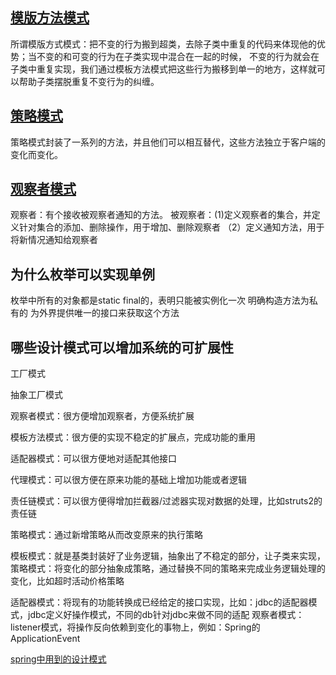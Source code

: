 

## [模版方法模式](https://blog.csdn.net/reed1991/article/details/87561398)
所谓模版方式模式：把不变的行为搬到超类，去除子类中重复的代码来体现他的优势；当不变的和可变的行为在子类实现中混合在一起的时候，
不变的行为就会在子类中重复实现，我们通过模板方法模式把这些行为搬移到单一的地方，这样就可以帮助子类摆脱重复不变行为的纠缠。

## [策略模式](https://blog.csdn.net/reed1991/article/details/53425500)
策略模式封装了一系列的方法，并且他们可以相互替代，这些方法独立于客户端的变化而变化。

## [观察者模式](https://blog.csdn.net/reed1991/article/details/87564030)
观察者：有个接收被观察者通知的方法。
被观察者：(1)定义观察者的集合，并定义针对集合的添加、删除操作，用于增加、删除观察者
       （2）定义通知方法，用于将新情况通知给观察者

## 为什么枚举可以实现单例
枚举中所有的对象都是static final的，表明只能被实例化一次
明确构造方法为私有的
为外界提供唯一的接口来获取这个方法

## 哪些设计模式可以增加系统的可扩展性
工厂模式

抽象工厂模式

观察者模式：很方便增加观察者，方便系统扩展

模板方法模式：很方便的实现不稳定的扩展点，完成功能的重用

适配器模式：可以很方便地对适配其他接口

代理模式：可以很方便在原来功能的基础上增加功能或者逻辑

责任链模式：可以很方便得增加拦截器/过滤器实现对数据的处理，比如struts2的责任链

策略模式：通过新增策略从而改变原来的执行策略


模板模式：就是基类封装好了业务逻辑，抽象出了不稳定的部分，让子类来实现，
策略模式：将变化的部分抽象成策略，通过替换不同的策略来完成业务逻辑处理的变化，比如超时活动价格策略

适配器模式：将现有的功能转换成已经给定的接口实现，比如：jdbc的适配器模式，jdbc定义好操作模式，不同的db针对jdbc来做不同的适配
观察者模式：listener模式，将操作反向依赖到变化的事物上，例如：Spring的ApplicationEvent


[spring中用到的设计模式](https://blog.csdn.net/renxing521/article/details/80614612)